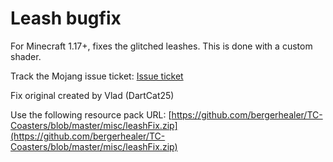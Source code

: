 # Leash bugfix
For Minecraft 1.17+, fixes the glitched leashes. This is done with a custom shader.

Track the Mojang issue ticket: [Issue ticket](https://bugs.mojang.com/browse/MC-212629)

Fix original created by Vlad (DartCat25)

Use the following resource pack URL: [https://github.com/bergerhealer/TC-Coasters/blob/master/misc/leashFix.zip](https://github.com/bergerhealer/TC-Coasters/blob/master/misc/leashFix.zip)